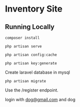 # Inventory Site

## Running Locally 

`composer install`

`php artisan serve`

`php artisan config:cache`

`php artisan key:generate`

Create laravel database in mysql

`php artisan migrate`

Use the /register endpoint. 

login with dog@gmail.com and dog